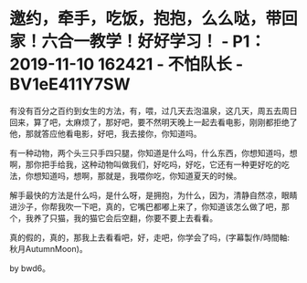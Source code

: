 # 邀约，牵手，吃饭，抱抱，么么哒，带回家！六合一教学！好好学习！ - P1：2019-11-10 162421 - 不怕队长 - BV1eE411Y7SW

有没有百分之百约到女生的方法，有，喂，过几天去泡温泉，这几天，周五去周日回来，算了吧，太麻烦了，那好吧，要不然明天晚上一起去看电影，刚刚都拒绝了他，那就答应他看电影，好吧，我去接你，你知道吗。

有一种动物，两个头三只手四只腿，你知道是什么吗，什么东西，你想知道吗，想啊，那你把手给我，这种动物叫做我们，好吃吗，好吃，它还有一种更好吃的吃法，你想知道吗，想啊，那就是，我喂你吃，你知道夏天的时候。

解手最快的方法是什么吗，是什么呀，是拥抱，为什么，因为，清静自然凉，眼睛进沙子，你帮我吹一下吧，真的，它嘴巴都嘟上来了，你知道该怎么做了吧，那个，我养了只猫，我的猫它会后空翻，你要不要上去看看。

真的假的，真的，那我上去看看吧，好，走吧，你学会了吗，(字幕製作/時間軸:秋月AutumnMoon)。

by bwd6。